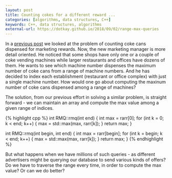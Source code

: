 ```yaml
---
layout: post
title: Counting cokes for a different reward ...
categories: [algorithms, data structures, C++]
keywords: C++, data structures, algorithms
external-url: https://dotkay.github.io/2018/09/02/range-max-queries
---
```


In a [previous post](https://dotkay.github.io/2018/02/01/cumulative-freq) we looked at the problem of counting coke cans dispensed for marketing rewards. Now, the new marketing manager is more detail oriented. He noticed that some shops have only one or a couple of coke vending machines while larger restaurants and offices have dozens of them. He wants to see which machine number dispenses the maximum number of coke cans from a range of machine numbers. And he has decided to index each establishment (restaurant or office complex) with just a single machine number. How would one go about computing the maxinum number of coke cans dispensed among a range of machines?

The solution, from our previous effort in solving a similar problem, is straight forward - we can maintain an array and compute the max value among a given range of indices.

{% highlight cpp %}
int RMQ::rmq(int end)
{
  int max = rarr[0];
  for (int k = 0; k < end; k++)
  {
    max = std::max(max, rarr[k]);
  }
  return max;
}

int RMQ::rmq(int begin, int end)
{
  int max = rarr[begin];
  for (int k = begin; k < end; k++)
  {
    max = std::max(max, rarr[k]);
  }
  return max;
}
{% endhighlight %}

But what happens when we have millions of such queries - as different advertisers might be querying our database to send various kinds of offers? Do we have to traverse the range every time, in order to compute the max value? Or can we do better? 